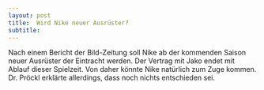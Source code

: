 ```yaml
---
layout: post
title:  Wird Nike neuer Ausrüster?
subtitle:  
---
```


Nach einem Bericht der Bild-Zeitung soll Nike ab der kommenden Saison neuer Ausrüster der Eintracht werden. Der Vertrag mit Jako endet mit Ablauf dieser Spielzeit. Von daher könnte Nike natürlich zum Zuge kommen. Dr. Pröckl erklärte allerdings, dass noch nichts entschieden sei.


